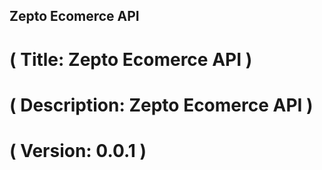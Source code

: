 
## Zepto Ecomerce API

 # ( Title: Zepto Ecomerce API )
 # ( Description: Zepto Ecomerce API )
 # ( Version: 0.0.1 )

